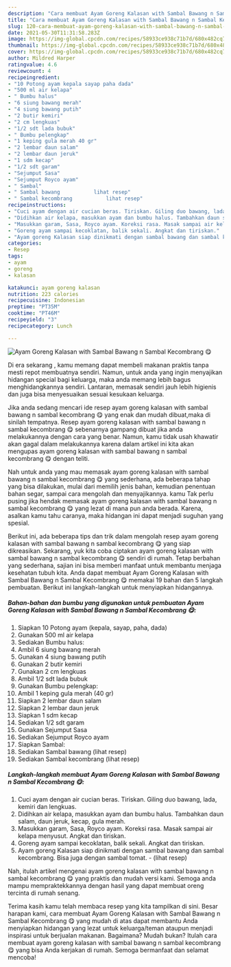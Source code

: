 ```yaml
---
description: "Cara membuat Ayam Goreng Kalasan with Sambal Bawang n Sambal Kecombrang 😋 Sederhana dan Mudah Dibuat"
title: "Cara membuat Ayam Goreng Kalasan with Sambal Bawang n Sambal Kecombrang 😋 Sederhana dan Mudah Dibuat"
slug: 120-cara-membuat-ayam-goreng-kalasan-with-sambal-bawang-n-sambal-kecombrang-sederhana-dan-mudah-dibuat
date: 2021-05-30T11:31:58.283Z
image: https://img-global.cpcdn.com/recipes/58933ce938c71b7d/680x482cq70/ayam-goreng-kalasan-with-sambal-bawang-n-sambal-kecombrang-😋-foto-resep-utama.jpg
thumbnail: https://img-global.cpcdn.com/recipes/58933ce938c71b7d/680x482cq70/ayam-goreng-kalasan-with-sambal-bawang-n-sambal-kecombrang-😋-foto-resep-utama.jpg
cover: https://img-global.cpcdn.com/recipes/58933ce938c71b7d/680x482cq70/ayam-goreng-kalasan-with-sambal-bawang-n-sambal-kecombrang-😋-foto-resep-utama.jpg
author: Mildred Harper
ratingvalue: 4.6
reviewcount: 4
recipeingredient:
- "10 Potong ayam kepala sayap paha dada"
- "500 ml air kelapa"
- " Bumbu halus"
- "6 siung bawang merah"
- "4 siung bawang putih"
- "2 butir kemiri"
- "2 cm lengkuas"
- "1/2 sdt lada bubuk"
- " Bumbu pelengkap"
- "1 keping gula merah 40 gr"
- "2 lembar daun salam"
- "2 lembar daun jeruk"
- "1 sdm kecap"
- "1/2 sdt garam"
- "Sejumput Sasa"
- "Sejumput Royco ayam"
- " Sambal"
- " Sambal bawang           lihat resep"
- " Sambal kecombrang           lihat resep"
recipeinstructions:
- "Cuci ayam dengan air cucian beras. Tiriskan. Giling duo bawang, lada, kemiri dan lengkuas."
- "Didihkan air kelapa, masukkan ayam dan bumbu halus. Tambahkan daun salam, daun jeruk, kecap, gula merah."
- "Masukkan garam, Sasa, Royco ayam. Koreksi rasa. Masak sampai air kelapa menyusut. Angkat dan tiriskan."
- "Goreng ayam sampai kecoklatan, balik sekali. Angkat dan tiriskan."
- "Ayam goreng Kalasan siap dinikmati dengan sambal bawang dan sambal kecombrang. Bisa juga dengan sambal tomat.           (lihat resep)"
categories:
- Resep
tags:
- ayam
- goreng
- kalasan

katakunci: ayam goreng kalasan 
nutrition: 223 calories
recipecuisine: Indonesian
preptime: "PT35M"
cooktime: "PT46M"
recipeyield: "3"
recipecategory: Lunch

---
```



![Ayam Goreng Kalasan with Sambal Bawang n Sambal Kecombrang 😋](https://img-global.cpcdn.com/recipes/58933ce938c71b7d/680x482cq70/ayam-goreng-kalasan-with-sambal-bawang-n-sambal-kecombrang-😋-foto-resep-utama.jpg)

Di era  sekarang , kamu memang dapat membeli makanan praktis tanpa mesti repot membuatnya sendiri. Namun, untuk anda yang ingin menyajikan hidangan special bagi keluarga, maka anda memang lebih bagus menghidangkannya sendiri. Lantaran, memasak sendiri jauh lebih higienis dan juga bisa menyesuaikan sesuai kesukaan keluarga.

Jika anda sedang mencari ide resep ayam goreng kalasan with sambal bawang n sambal kecombrang 😋 yang enak dan mudah dibuat,maka di sinilah tempatnya. Resep ayam goreng kalasan with sambal bawang n sambal kecombrang 😋  sebenarnya gampang dibuat jika anda melakukannya dengan cara yang benar. Namun, kamu tidak usah khawatir akan gagal dalam melakukannya 
karena dalam artikel ini kita akan mengupas ayam goreng kalasan with sambal bawang n sambal kecombrang 😋 dengan teliti.  



Nah untuk anda yang mau memasak ayam goreng kalasan with sambal bawang n sambal kecombrang 😋 yang sederhana, ada beberapa tahap yang bisa dilakukan, mulai dari memilih jenis bahan, kemudian penentuan bahan segar, sampai cara mengolah dan menyajikannya. kamu Tak perlu pusing jika hendak memasak ayam goreng kalasan with sambal bawang n sambal kecombrang 😋 yang lezat di mana pun anda berada. Karena, asalkan kamu  tahu caranya, maka hidangan ini dapat menjadi suguhan yang spesial.

Berikut ini, ada beberapa tips dan trik dalam mengolah resep ayam goreng kalasan with sambal bawang n sambal kecombrang 😋 yang siap dikreasikan. Sekarang, yuk kita coba ciptakan ayam goreng kalasan with sambal bawang n sambal kecombrang 😋 sendiri di rumah. Tetap berbahan yang sederhana, sajian ini bisa memberi manfaat untuk membantu menjaga kesehatan tubuh kita. Anda dapat membuat Ayam Goreng Kalasan with Sambal Bawang n Sambal Kecombrang 😋 memakai 19 bahan dan 5 langkah pembuatan. Berikut ini langkah-langkah untuk menyiapkan hidangannya.

<!--inarticleads1-->

##### Bahan-bahan dan bumbu yang digunakan untuk pembuatan Ayam Goreng Kalasan with Sambal Bawang n Sambal Kecombrang 😋:

1. Siapkan 10 Potong ayam (kepala, sayap, paha, dada)
1. Gunakan 500 ml air kelapa
1. Sediakan  Bumbu halus:
1. Ambil 6 siung bawang merah
1. Gunakan 4 siung bawang putih
1. Gunakan 2 butir kemiri
1. Gunakan 2 cm lengkuas
1. Ambil 1/2 sdt lada bubuk
1. Gunakan  Bumbu pelengkap:
1. Ambil 1 keping gula merah (40 gr)
1. Siapkan 2 lembar daun salam
1. Siapkan 2 lembar daun jeruk
1. Siapkan 1 sdm kecap
1. Sediakan 1/2 sdt garam
1. Gunakan Sejumput Sasa
1. Sediakan Sejumput Royco ayam
1. Siapkan  Sambal:
1. Sediakan  Sambal bawang           (lihat resep)
1. Sediakan  Sambal kecombrang           (lihat resep)




<!--inarticleads2-->

##### Langkah-langkah membuat Ayam Goreng Kalasan with Sambal Bawang n Sambal Kecombrang 😋:

1. Cuci ayam dengan air cucian beras. Tiriskan. Giling duo bawang, lada, kemiri dan lengkuas.
1. Didihkan air kelapa, masukkan ayam dan bumbu halus. Tambahkan daun salam, daun jeruk, kecap, gula merah.
1. Masukkan garam, Sasa, Royco ayam. Koreksi rasa. Masak sampai air kelapa menyusut. Angkat dan tiriskan.
1. Goreng ayam sampai kecoklatan, balik sekali. Angkat dan tiriskan.
1. Ayam goreng Kalasan siap dinikmati dengan sambal bawang dan sambal kecombrang. Bisa juga dengan sambal tomat. -           (lihat resep)




Nah, itulah artikel mengenai  ayam goreng kalasan with sambal bawang n sambal kecombrang 😋  yang praktis dan mudah versi kami. Semoga anda mampu mempraktekkannya dengan hasil yang dapat membuat oreng tercinta di rumah senang. 

Terima kasih kamu telah membaca resep yang kita tampilkan di sini. Besar harapan kami, cara membuat  Ayam Goreng Kalasan with Sambal Bawang n Sambal Kecombrang 😋 yang mudah di atas dapat membantu Anda menyiapkan hidangan yang lezat untuk keluarga/teman ataupun menjadi inspirasi untuk berjualan makanan. Bagaimana? Mudah bukan? Itulah cara membuat ayam goreng kalasan with sambal bawang n sambal kecombrang 😋 yang bisa Anda kerjakan di rumah. Semoga bermanfaat dan selamat mencoba!


